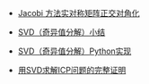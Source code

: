 - [Jacobi 方法实对称矩阵正交对角化](https://zhuanlan.zhihu.com/p/41922528)

- [SVD（奇异值分解）小结](https://www.cnblogs.com/endlesscoding/p/10033527.html)

- [SVD（奇异值分解）Python实现](https://www.cnblogs.com/endlesscoding/p/10058532.html)

- [用SVD求解ICP问题的完整证明](https://zhuanlan.zhihu.com/p/108858766)
